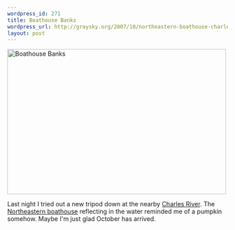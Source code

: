 ```yaml
--- 
wordpress_id: 271
title: Boathouse Banks
wordpress_url: http://graysky.org/2007/10/northeastern-boathouse-charles-river/
layout: post
---
```

<div class="flickr-frame"><a href="http://www.flickr.com/photos/downtree/1470352755/" title="Boathouse Banks"><img src="http://farm2.static.flickr.com/1313/1470352755_f285a80250.jpg" class="flickr-photo" width="500" height="333" alt="Boathouse Banks"/></a>
</div>

Last night I tried out a new tripod down at the nearby <a href="http://en.wikipedia.org/wiki/Charles_River">Charles River</a>. The <a href="http://www.gonu.com/facilities/henderson.html">Northeastern boathouse</a> reflecting in the water reminded me of a pumpkin somehow. Maybe I'm just glad October has arrived.
